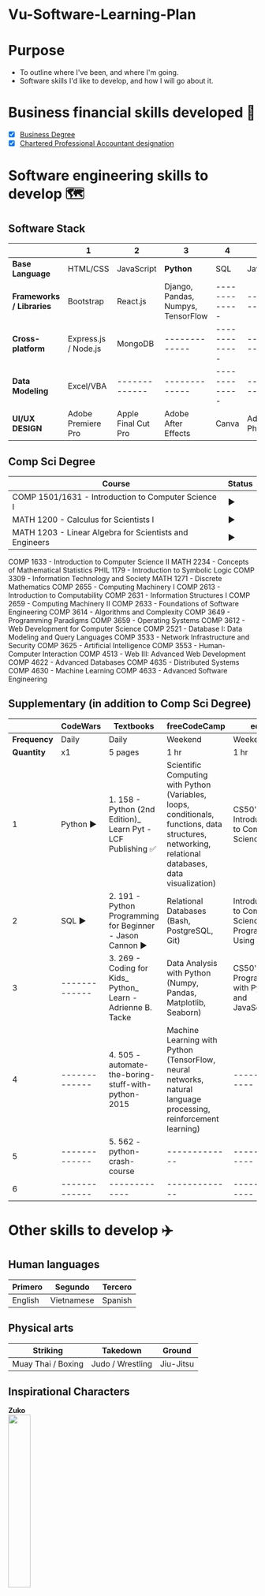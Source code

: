 # Vu-Software-Learning-Plan

# Purpose
* To outline where I've been, and where I'm going. 
* Software skills I'd like to develop, and how I will go about it. 

# Business financial skills developed :footprints: 
- [x] [Business Degree](https://imgur.com/krwGlIX "Vu business degree") <br> 
- [x] [Chartered Professional Accountant designation](https://imgur.com/ujGubaD "Vu CPA designation") 

# Software engineering skills to develop :world_map: 

## Software Stack 
|  | 1 | 2 | 3 | 4 | 5 |  
| ------------- | ------------- | ------------- | ------------- | ------------- |------------- | 
| **Base Language** | HTML/CSS | JavaScript | **Python** | SQL | Java | 
| **Frameworks / Libraries** | Bootstrap | React.js | Django, Pandas, Numpys, TensorFlow | ------------- | ------------- | 
| **Cross-platform** | Express.js / Node.js | MongoDB | ------------- | ------------- | ------------- | 
| **Data Modeling** | Excel/VBA | ------------- | ------------- | ------------- | ------------- | 
| **UI/UX DESIGN** | Adobe Premiere Pro | Apple Final Cut Pro | Adobe After Effects | Canva | Adobe Photoshop  | ------------- | 


## Comp Sci Degree 
Course  | Status
------------- | ------------- 
COMP 1501/1631 - Introduction to Computer Science I | :arrow_forward: 
MATH 1200 - Calculus for Scientists I | :arrow_forward: 
MATH 1203 - Linear Algebra for Scientists and Engineers | :arrow_forward: 
COMP 1633 - Introduction to Computer Science II 
MATH 2234 - Concepts of Mathematical Statistics
PHIL 1179 - Introduction to Symbolic Logic
COMP 3309 - Information Technology and Society
MATH 1271 - Discrete Mathematics
COMP 2655 - Computing Machinery I
COMP 2613 - Introduction to Computability
COMP 2631 - Information Structures I
COMP 2659 - Computing Machinery II
COMP 2633 - Foundations of Software Engineering
COMP 3614 - Algorithms and Complexity
COMP 3649 - Programming Paradigms
COMP 3659 - Operating Systems
COMP 3612 - Web Development for Computer Science
COMP 2521 - Database I: Data Modeling and Query Languages
COMP 3533 - Network Infrastructure and Security
COMP 3625 - Artificial Intelligence
COMP 3553 - Human-Computer Interaction
COMP 4513 - Web III: Advanced Web Development
COMP 4622 - Advanced Databases
COMP 4635 - Distributed Systems
COMP 4630 - Machine Learning
COMP 4633 - Advanced Software Engineering


## Supplementary (in addition to Comp Sci Degree)
|  | **CodeWars** | **Textbooks** | **freeCodeCamp** | **edX** |  
| ------------- | ------------- | ------------- | ------------- | ------------- |
| **Frequency** | Daily | Daily | Weekend | Weekend |
| **Quantity** | x1 | 5 pages | 1 hr | 1 hr |
| 1 | Python :arrow_forward: | 1. 158 - Python (2nd Edition)_ Learn Pyt - LCF Publishing :white_check_mark: | Scientific Computing with Python (Variables, loops, conditionals, functions, data structures, networking, relational databases, data visualization)| CS50's Introduction to Computer Science :arrow_forward: |
| 2 | SQL :arrow_forward: | 2. 191 - Python Programming for Beginner - Jason Cannon :arrow_forward: | Relational Databases (Bash, PostgreSQL, Git) | Introduction to Computer Science and Programming Using Python |
| 3 | ------------- | 3. 269 - Coding for Kids_ Python_ Learn - Adrienne B. Tacke | Data Analysis with Python (Numpy, Pandas, Matplotlib, Seaborn) | CS50's Web Programming with Python and JavaScript |
| 4 | ------------- | 4. 505 - automate-the-boring-stuff-with-python-2015 | Machine Learning with Python (TensorFlow, neural networks, natural language processing, reinforcement learning) | ------------- |
| 5 | ------------- | 5. 562 - python-crash-course | ------------- | ------------- |
| 6 | ------------- | ------------- | ------------- | ------------- |


# Other skills to develop :airplane:
## Human languages 
| Primero  | Segundo | Tercero | 
| ------------- | ------------- | ------------- | 
| English | Vietnamese | Spanish | 

## Physical arts 
| Striking  | Takedown | Ground |
| ------------- | ------------- | ------------- |
| Muay Thai / Boxing | Judo / Wrestling | Jiu-Jitsu | 

## Inspirational Characters
**Zuko** <br>
<img src="https://i.imgur.com/VB5JNWE.jpg" width=30% height=30%>

**Roku** <br>
<img src="https://imgur.com/NCOVvY1.jpg" width=30% height=30%>

**Rock Lee**



